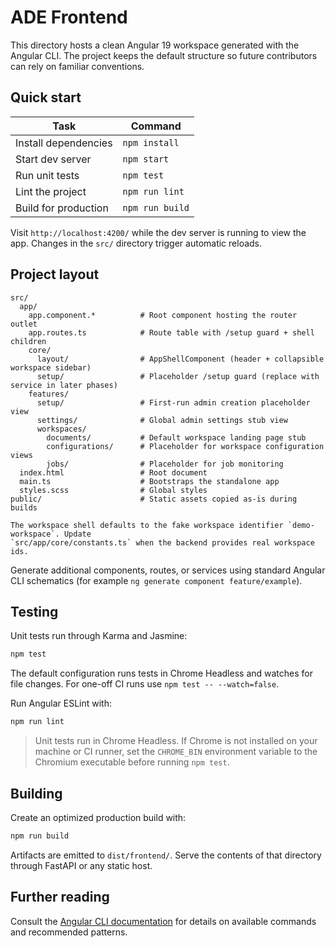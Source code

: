# ADE Frontend

This directory hosts a clean Angular 19 workspace generated with the Angular CLI. The project keeps the default structure so future contributors can rely on familiar conventions.

## Quick start

| Task | Command |
| --- | --- |
| Install dependencies | `npm install` |
| Start dev server | `npm start` |
| Run unit tests | `npm test` |
| Lint the project | `npm run lint` |
| Build for production | `npm run build` |

Visit `http://localhost:4200/` while the dev server is running to view the app. Changes in the `src/` directory trigger automatic reloads.

## Project layout

```
src/
  app/
    app.component.*          # Root component hosting the router outlet
    app.routes.ts            # Route table with /setup guard + shell children
    core/
      layout/                # AppShellComponent (header + collapsible workspace sidebar)
      setup/                 # Placeholder /setup guard (replace with service in later phases)
    features/
      setup/                 # First-run admin creation placeholder view
      settings/              # Global admin settings stub view
      workspaces/
        documents/           # Default workspace landing page stub
        configurations/      # Placeholder for workspace configuration views
        jobs/                # Placeholder for job monitoring
  index.html                 # Root document
  main.ts                    # Bootstraps the standalone app
  styles.scss                # Global styles
public/                      # Static assets copied as-is during builds

The workspace shell defaults to the fake workspace identifier `demo-workspace`. Update
`src/app/core/constants.ts` when the backend provides real workspace ids.
```

Generate additional components, routes, or services using standard Angular CLI schematics (for example `ng generate component feature/example`).

## Testing

Unit tests run through Karma and Jasmine:

```bash
npm test
```

The default configuration runs tests in Chrome Headless and watches for file changes. For one-off CI runs use `npm test -- --watch=false`.

Run Angular ESLint with:

```bash
npm run lint
```

> Unit tests run in Chrome Headless. If Chrome is not installed on your machine or CI
> runner, set the `CHROME_BIN` environment variable to the Chromium executable before
> running `npm test`.

## Building

Create an optimized production build with:

```bash
npm run build
```

Artifacts are emitted to `dist/frontend/`. Serve the contents of that directory through FastAPI or any static host.

## Further reading

Consult the [Angular CLI documentation](https://angular.dev/tools/cli) for details on available commands and recommended patterns.
